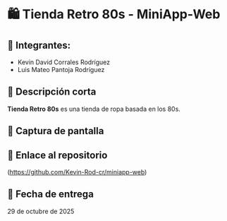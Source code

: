 # 🛍️ Tienda Retro 80s - MiniApp-Web

## 👥 Integrantes:
- Kevin David Corrales Rodríguez  
- Luis Mateo Pantoja Rodríguez

## 📝 Descripción corta
**Tienda Retro 80s** es una tienda de ropa basada en los 80s.  


## 📸 Captura de pantalla


## 🔗 Enlace al repositorio
(https://github.com/Kevin-Rod-cr/miniapp-web)

## 📅 Fecha de entrega
29 de octubre de 2025

